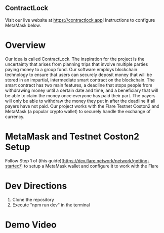 ## ContractLock
Visit our live website at https://contractlock.app! Instructions to configure MetaMask below.

# Overview
Our idea is called ContractLock. The inspiration for the project is the uncertainty that arises from planning trips that involve multiple parties paying money to a group fund. Our software employs blockchain technology to ensure that users can securely deposit money that will be stored in an impartial, intermediate smart contract on the blockchain. The smart contract has two main features, a deadline that stops people from withdrawing money until a certain date and time, and a beneficiary that will be able to claim the money once everyone has paid their part. The payers will only be able to withdraw the money they put in after the deadline if all payers have not paid. Our project works with the Flare Testnet Coston2 and MetaMask (a popular crypto wallet) to securely handle the exchange of currency.

# MetaMask and Testnet Coston2 Setup
Follow Step 1 of (this guide)[https://dev.flare.network/network/getting-started/] to setup a MetaMask wallet and configure it to work with the Flare

# Dev Directions
1. Clone the repository
2. Execute "npm run dev" in the terminal

# Demo Video
